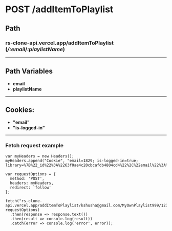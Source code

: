 # POST /addItemToPlaylist
## Path
### rs-clone-api.vercel.app/addItemToPlaylist **(*/:email*/*:playlistName*)**
***
## Path Variables
- **email**
- **playlistName**
***
## Cookies:
* **"email"**
* **"is-logged-in"**
***
### Fetch request example
```
var myHeaders = new Headers();
myHeaders.append("Cookie", "email=1829; is-logged-in=true; library=%7B%22_id%22%3A%2263f0ae4c20cbcafdb4804cd4%22%2C%22email%22%3A%22kshusha%40gmail.com%22%2C%22likedPodcasts%22%3A%5B%5D%2C%22subscribedPodcasts%22%3A%5B%5D%7D");

var requestOptions = {
  method: 'POST',
  headers: myHeaders,
  redirect: 'follow'
};

fetch("rs-clone-api.vercel.app/addItemToPlaylist/kshusha@gmail.com/MyOwnPlaylist999/12345678", requestOptions)
  .then(response => response.text())
  .then(result => console.log(result))
  .catch(error => console.log('error', error));